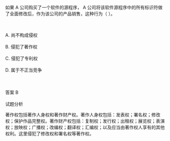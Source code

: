 <div class="detail lh2"><p>如果 A 公司购买了一个软件的源程序， A 公司将该软件源程序中的所有标识符做了全面修改后，作为该公司的产品销售，这种行为（  ）。<br/></p><br/><br/>A. 尚不构成侵权<br/><br/>B. 侵犯了著作权<br/><br/>C. 侵犯了专利权<br/><br/>D. 属于不正当竞争<br/><br/><br/><br/>答案 B<br/><br/>试题分析<br/><p></p><p>著作权包括著作人身权和著作财产权。著作人身权包括：发表权；署名权；修改权；保护作品完整权。著作财产权包括：复制权；发行权；出租权；展览权；表演权；放映权；广播权；改编权；翻译权；汇编权；以及应当由著作权人享有的其他权利。这里侵犯了修改权和署名权等著作权。<br/></p></div>
